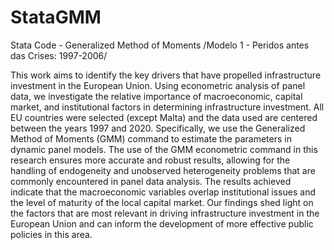 # StataGMM
Stata Code - Generalized Method of Moments
 /Modelo 1 - Peridos antes das Crises: 1997-2006/
 
This work aims to identify the key drivers that have propelled infrastructure investment in the European Union. Using econometric analysis of panel data, we investigate the relative importance of macroeconomic, capital market, and institutional factors in determining infrastructure investment. All EU countries were selected (except Malta) and the data used are centered between the years 1997 and 2020. Specifically, we use the Generalized Method of Moments (GMM) command to estimate the parameters in dynamic panel models. The use of the GMM econometric command in this research ensures more accurate and robust results, allowing for the handling of endogeneity and unobserved heterogeneity problems that are commonly encountered in panel data analysis. The results achieved indicate that the macroeconomic variables overlap institutional issues and the level of maturity of the local capital market. Our findings shed light on the factors that are most relevant in driving infrastructure investment in the European Union and can inform the development of more effective public policies in this area. 
